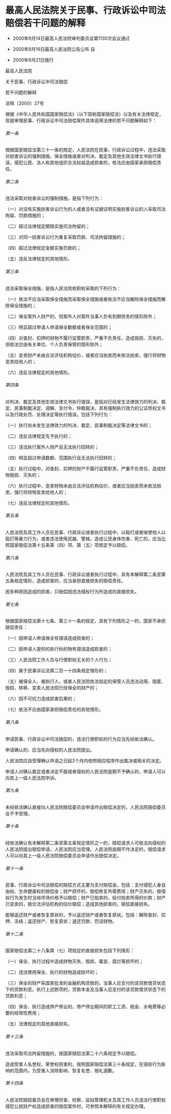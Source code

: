# 最高人民法院关于民事、行政诉讼中司法赔偿若干问题的解释

- 2000年9月14日最高人民法院审判委员会第1130次会议通过

- 2000年9月16日最高人民法院公告公布 自

- 2000年9月21日施行

<!-- INFO END -->

最高人民法院

关于民事、行政诉讼中司法赔偿

若干问题的解释

法释〔2000〕27号

根据《中华人民共和国国家赔偿法》（以下简称国家赔偿法）以及有关法律规定，现就审理民事、行政诉讼中司法赔偿案件具体适用法律的若干问题解释如下：

###### 第一条

根据国家赔偿法第三十一条的规定，人民法院在民事、行政诉讼过程中，违法采取对妨害诉讼的强制措施、保全措施或者对判决、裁定及其他生效法律文书执行错误，侵犯公民、法人和其他组织合法权益造成损害的，依法应由国家承担赔偿责任。

###### 第二条

违法采取对妨害诉讼的强制措施，是指下列行为：

（一）对没有实施妨害诉讼行为的人或者没有证据证明实施妨害诉讼的人采取司法拘留、罚款措施的；

（二）超过法律规定期限实施司法拘留的；

（三）对同一妨害诉讼行为重复采取罚款、司法拘留措施的；

（四）超过法律规定金额实施罚款的；

（五）违反法律规定的其他情形。

###### 第三条

违法采取保全措施，是指人民法院依职权采取的下列行为：

（一）依法不应当采取保全措施而采取保全措施或者依法不应当解除保全措施而解除保全措施的；

（二）保全案外人财产的，但案外人对案件当事人负有到期债务的情形除外；

（三）明显超过申请人申请保全数额或者保全范围的；

（四）对查封、扣押的财物不履行监管职责，严重不负责任，造成毁损、灭失的，但依法交由有关单位、个人负责保管的情形除外；

（五）变卖财产未由合法评估机构估价，或者应当拍卖而未依法拍卖，强行将财物变卖给他人的；

（六）违反法律规定的其他情形。

###### 第四条

对判决、裁定及其他生效法律文书执行错误，是指对已经发生法律效力的判决、裁定、民事制裁决定、调解、支付令、仲裁裁决、具有强制执行效力的公证债权文书以及行政处罚、处理决定等执行错误。包括下列行为：

（一）执行尚未发生法律效力的判决、裁定、民事制裁决定等法律文书的；

（二）违反法律规定先予执行的；

（三）违法执行案外人财产且无法执行回转的；

（四）明显超过申请数额、范围执行且无法执行回转的；

（五）执行过程中，对查封、扣押的财产不履行监管职责，严重不负责任，造成财物毁损、灭失的；

（六）执行过程中，变卖财物未由合法评估机构估价，或者应当拍卖而未依法拍卖，强行将财物变卖给他人的；

（七）违反法律规定的其他情形。

###### 第五条

人民法院及其工作人员在民事、行政诉讼或者执行过程中，以殴打或者唆使他人以殴打等暴力行为，或者违法使用武器、警械，造成公民身体伤害、死亡的，应当比照国家赔偿法第十五条第（四）项、第（五）项规定予以赔偿。

###### 第六条

人民法院及其工作人员在民事、行政诉讼或者执行过程中，具有本解释第二条至第五条规定情形，造成损害的，应当承担直接损失的赔偿责任。

因多种原因造成的损害，只赔偿因违法侵权行为所造成的直接损失。

###### 第七条

根据国家赔偿法第十七条、第三十一条的规定，具有下列情形之一的，国家不承担赔偿责任：

（一）因申请人申请保全有错误造成损害的；

（二）因申请人提供的执行标的物有错误造成损害的；

（三）人民法院工作人员与行使职权无关的个人行为；

（四）属于民事诉讼法第二百一十四条规定情形的；

（五）被保全人、被执行人，或者人民法院依法指定的保管人员违法动用、隐匿、毁损、转移、变卖人民法院已经保全的财产的；

（六）因不可抗力造成损害后果的；

（七）依法不应由国家承担赔偿责任的其他情形。

###### 第八条

申请民事、行政诉讼中司法赔偿的，违法行使职权的行为应当先经依法确认。

申请确认的，应当先向侵权的人民法院提出。

人民法院应自受理确认申请之日起2个月内依照相应程序作出裁决或相关的决定。

申请人对确认裁定或者决定不服或者侵权的人民法院逾期不予确认的，申请人可以向其上一级人民法院申诉。

###### 第九条

未经依法确认直接向人民法院赔偿委员会申请作出赔偿决定的，人民法院赔偿委员会不予受理。

###### 第十条

经依法确认有本解释第二条至第五条规定情形之一的，赔偿请求人可依法向侵权的人民法院提出赔偿申请，人民法院应当受理。人民法院逾期不作决定的，赔偿请求人可以向其上一级人民法院赔偿委员会申请作出赔偿决定。

###### 第十一条

民事、行政诉讼中司法赔偿的赔偿方式主要为支付赔偿金。包括：支付侵犯人身自由权、生命健康权的赔偿金；财产损坏的，赔偿修复所需费用；财产灭失的，按侵权行为发生时当地市场价格予以赔偿；财产已拍卖的，给付拍卖所得的价款；财产已变卖的，按合法评估机构的估价赔偿；造成其他损害的，赔偿直接损失。

能够返还财产或者恢复原状的，予以返还财产或者恢复原状。包括：解除查封、扣押、冻结；返还财产、恢复原状；退还罚款、罚没财物。

###### 第十二条

国家赔偿法第二十八条第（七）项规定的直接损失包括下列情形：

（一）保全、执行过程中造成财物灭失、毁损、霉变、腐烂等损坏的；

（二）违法使用保全、执行的财物造成损坏的；

（三）保全的财产系国家批准的金融机构贷款的，当事人应支付的该贷款借贷状态下的贷款利息。执行上述款项的，贷款本金及当事人应支付的该贷款借贷状态下的贷款利息；

（四）保全、执行造成停产停业的，停产停业期间的职工工资、税金、水电费等必要的经常性费用；

（五）法律规定的其他直接损失。

###### 第十三条

违法采取司法拘留措施的，按国家赔偿法第二十六条规定予以赔偿。

造成受害人名誉权、荣誉权损害的，按照国家赔偿法第三十条规定，在侵权行为影响的范围内，为受害人消除影响、恢复名誉、赔礼道歉。

###### 第十四条

人民法院赔偿委员会在审理侦查、检察、监狱管理机关及其工作人员违法行使职权侵犯公民财产权造成损害的赔偿案件时，可参照本解释的有关规定办理。
